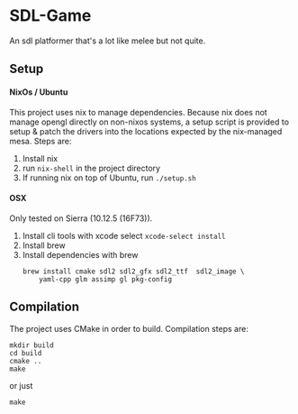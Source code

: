 # SDL-Game

An sdl platformer that's a lot like melee but not quite.

## Setup

#### NixOs / Ubuntu

This project uses nix to manage dependencies. Because nix does not
manage opengl directly on non-nixos systems, a setup script is
provided to setup & patch the drivers into the locations expected by
the nix-managed mesa. Steps are:

1. Install nix
2. run `nix-shell` in the project directory
3. If running nix on top of Ubuntu, run `./setup.sh`

#### OSX

Only tested on Sierra (10.12.5 (16F73)).

1. Install cli tools with xcode select
    `xcode-select install`
2. Install brew
3. Install dependencies with brew
    ```
    brew install cmake sdl2 sdl2_gfx sdl2_ttf  sdl2_image \
        yaml-cpp glm assimp gl pkg-config
    ```

## Compilation

The project uses CMake in order to build. Compilation steps are:

```
mkdir build
cd build
cmake ..
make
```

or just

```
make
```

